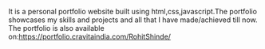 It is a personal portfolio website built using html,css,javascript.The portfolio showcases my skills and projects and all that I have made/achieved till now.
The portfolio is also available on:https://portfolio.cravitaindia.com/RohitShinde/
